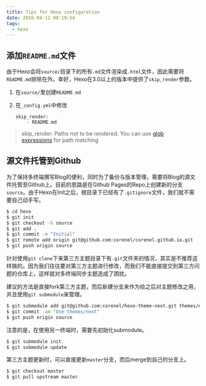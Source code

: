 ```yaml
---
title: Tips for Hexo configuration
date: 2016-04-11 00:19:54
tags:
  - hexo
---
```


## 添加`README.md`文件

由于Hexo会将`source/`目录下的所有`.md`文件渲染成`.html`文件，因此需要将`README.md`排除在外。幸好，Hexo在3.0以上的版本中提供了`skip_render`参数。

1. 在`source/`里创建`README.md`

2. 在`_config.yml`中修改

   ```
   skip_render:
       - README.md
   ```

> skip_render: Paths not to be rendered. You can use [glob expressions](https://github.com/isaacs/minimatch) for path matching

<!-- more -->

## 源文件托管到Github

为了保持多终端撰写Blog的便利，同时为了备份与版本管理，需要将Blog的源文件托管至Github上。目前的思路是在Github Pages的Repo上创建新的分支`source`。由于Hexo在Init之后，根目录下已经有了`.gitignore`文件，我们就不需要自己动手写。

```bash
$ cd hexo
$ git init
$ git checkout -b source
$ git add .
$ git commit -m "Initial"
$ git remote add origin git@github.com:corenel/corenel.github.io.git
$ git push origin source
```

针对使用`git clone`下来第三方主题目录下有`.git`文件夹的情况，其实是不推荐这样做的。因为我们往往要对第三方主题进行修改，而我们不能直接提交到第三方问题的仓库上，这样就对多终端同步主题造成了困扰。

建议的方法是直接fork第三方主题，而后新建分支来作为给之后对主题修改之用，并且使用`git submodule`来管理。

```bash
$ git submodule add git@github.com:corenel/hexo-theme-next.git themes/next
$ git commit -am "Use themes/next"
$ git push origin source
```

注意的是，在使用另一终端时，需要先初始化submodule。

```bash
$ git submodule init
$ git submodule update
```

第三方主题更新时，可以直接更新`master`分支，而后merge到自己的分支上。

```bash
$ git checkout master
$ git pull upstream master
```

